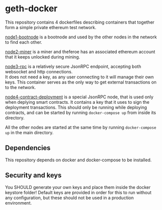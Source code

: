 # geth-docker

This repository contains 4 dockerfiles describing containers that together form a simple private ethereum test network.

[node1-bootnode](node1-bootnode) is a bootnode and used by the other nodes in the network to find each other.

[node2-miner](node2-miner) is a miner and theferoe has an associated ethereum account that it keeps unlocked during mining.

[node3-rpc](node3-rpc) is a relatively secure JsonRPC endpoint, accepting both websocket and http connections.  
It does not need a key, as any user connecting to it will manage their own keys.
This container serves as the only way to get external transactions on to the network.

[node4-contract-deployment](node4-contract-deployment) is a special JsonRPC node, that is used only when deplying smart contracts. It contains a key that it uses to sign the deployment transactions.
This should only be running while deploying contracts, and can be started by running `docker-compose up` from inside its directory.

All the other nodes are started at the same time by running `docker-compose up` in the main directory.

## Dependencies
This repository depends on docker and docker-compose to be installed.

## Security and keys
You SHOULD generate your own keys and place them inside the docker keystore folder! Default keys are provided in order for this to run without any configuration, but these should not be used in a production environment.
